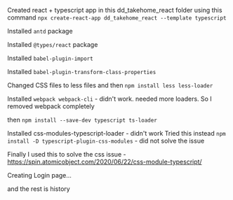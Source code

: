 Created react + typescript app in this dd_takehome_react folder using this command
`npx create-react-app dd_takehome_react --template typescript`

Installed `antd` package

Installed `@types/react` package

Installed `babel-plugin-import`

Installed `babel-plugin-transform-class-properties`

Changed CSS files to less files and then `npm install less less-loader`

Installed `webpack webpack-cli` - didn't work. needed more loaders. So I removed webpack completely

then `npm install --save-dev typescript ts-loader`

Installed css-modules-typescript-loader - didn't work
Tried this instead `npm install -D typescript-plugin-css-modules` - did not solve the issue

Finally I used this to solve the css issue - https://spin.atomicobject.com/2020/06/22/css-module-typescript/

Creating Login page...

and the rest is history
